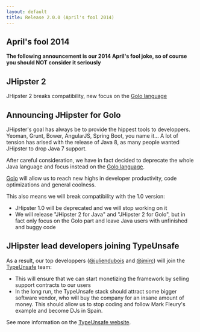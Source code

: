 ```yaml
---
layout: default
title: Release 2.0.0 (April's fool 2014)
---
```


April's fool 2014
----------

**The following announcement is our 2014 April's fool joke, so of course you should NOT consider it seriously**

JHipster 2
----------

JHipster 2 breaks compatibility, new focus on the [Golo language](http://golo-lang.org/)

Announcing JHipster for Golo
----------
 
JHipster's goal has always be to provide the hippest tools to developpers. Yeoman, Grunt, Bower, AngularJS, Spring Boot, you name it... 
A lot of tension has arised with the release of Java 8, as many people wanted JHipster to drop Java 7 support.

After careful consideration, we have in fact decided to deprecate the whole Java language and focus instead on the [Golo language](http://golo-lang.org/).

[Golo](http://golo-lang.org/) will allow us to reach new highs in developer productivity, code optimizations and general coolness.

This also means we will break compatibility with the 1.0 version:

- JHipster 1.0 will be deprecated and we will stop working on it
- We will release "JHipster 2 for Java" and "JHipster 2 for Golo", but in fact only focus on the Golo part and leave Java users with unfinished and buggy code

JHipster lead developers joining TypeUnsafe
------------

As a result, our top developpers ([@juliendubois](https://twitter.com/juliendubois) and [@jmirc](https://twitter.com/jmirc)) will join the [TypeUnsafe](http://www.typeunsafe.org/) team:

- This will ensure that we can start monetizing the framework by selling support contracts to our users
- In the long run, the TypeUnsafe stack should attract some bigger software vendor, who will buy the company for an insane amount of money.  This should allow us to stop coding and follow Mark Fleury's example and become DJs in Spain.

See more information on the [TypeUnsafe website](http://www.typeunsafe.org/).


